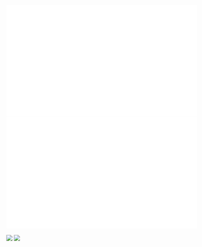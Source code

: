 ![](https://raw.githubusercontent.com/thebookcheese/github-stats/master/generated/overview.svg#gh-dark-mode-only)
![](https://raw.githubusercontent.com/thebookcheese/github-stats/master/generated/overview.svg#gh-light-mode-only)

![](https://raw.githubusercontent.com/username/github-stats/master/generated/languages.svg#gh-dark-mode-only)
![](https://raw.githubusercontent.com/username/github-stats/master/generated/languages.svg#gh-light-mode-only)
